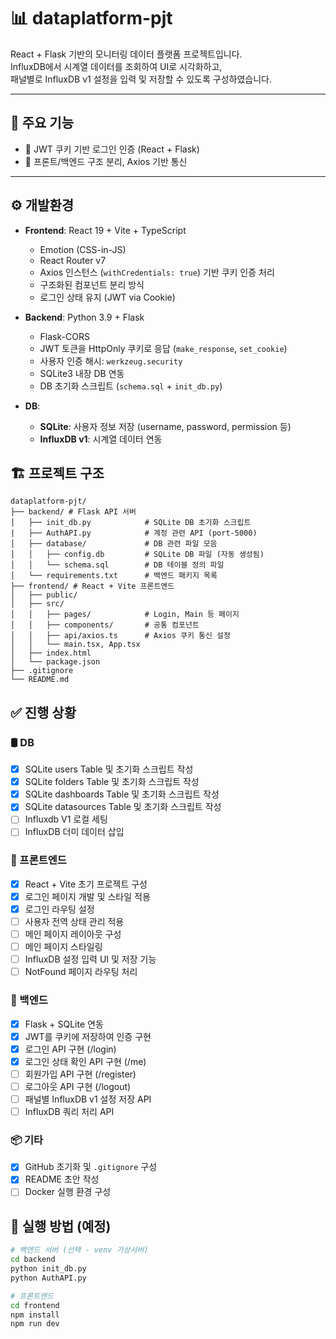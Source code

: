 # 📊 dataplatform-pjt

React + Flask 기반의 모니터링 데이터 플랫폼 프로젝트입니다.  
InfluxDB에서 시계열 데이터를 조회하여 UI로 시각화하고,  
패널별로 InfluxDB v1 설정을 입력 및 저장할 수 있도록 구성하였습니다.

---

## 🚀 주요 기능

- 🔐 JWT 쿠키 기반 로그인 인증 (React + Flask)
- 🧩 프론트/백엔드 구조 분리, Axios 기반 통신

---

## ⚙️ 개발환경

- **Frontend**: React 19 + Vite + TypeScript

  - Emotion (CSS-in-JS)
  - React Router v7
  - Axios 인스턴스 (`withCredentials: true`) 기반 쿠키 인증 처리
  - 구조화된 컴포넌트 분리 방식
  - 로그인 상태 유지 (JWT via Cookie)

- **Backend**: Python 3.9 + Flask
  - Flask-CORS
  - JWT 토큰을 HttpOnly 쿠키로 응답 (`make_response`, `set_cookie`)
  - 사용자 인증 해시: `werkzeug.security`
  - SQLite3 내장 DB 연동
  - DB 초기화 스크립트 (`schema.sql` + `init_db.py`)
- **DB**:
  - **SQLite**: 사용자 정보 저장 (username, password, permission 등)
  - **InfluxDB v1**: 시계열 데이터 연동

## 🏗️ 프로젝트 구조

```
dataplatform-pjt/
├── backend/ # Flask API 서버
│   ├── init_db.py            # SQLite DB 초기화 스크립트
|   ├── AuthAPI.py            # 계정 관련 API (port-5000)
│   ├── database/             # DB 관련 파일 모음
│   │   ├── config.db         # SQLite DB 파일 (자동 생성됨)
│   │   └── schema.sql        # DB 테이블 정의 파일
│   └── requirements.txt      # 백엔드 패키지 목록
├── frontend/ # React + Vite 프론트엔드
│   ├── public/
│   ├── src/
│   │   ├── pages/            # Login, Main 등 페이지
│   │   ├── components/       # 공통 컴포넌트
│   │   ├── api/axios.ts      # Axios 쿠키 통신 설정
│   │   └── main.tsx, App.tsx
│   ├── index.html
│   └── package.json
├── .gitignore
└── README.md
```

## ✅ 진행 상황

### 🛢️ DB

- [x] SQLite users Table 및 초기화 스크립트 작성
- [x] SQLite folders Table 및 초기화 스크립트 작성
- [x] SQLite dashboards Table 및 초기화 스크립트 작성
- [x] SQLite datasources Table 및 초기화 스크립트 작성
- [ ] Influxdb V1 로컬 세팅
- [ ] InfluxDB 더미 데이터 삽입

### 🧩 프론트엔드

- [x] React + Vite 초기 프로젝트 구성
- [x] 로그인 페이지 개발 및 스타일 적용
- [x] 로그인 라우팅 설정
- [ ] 사용자 전역 상태 관리 적용
- [ ] 메인 페이지 레이아웃 구성
- [ ] 메인 페이지 스타일링
- [ ] InfluxDB 설정 입력 UI 및 저장 기능
- [ ] NotFound 페이지 라우팅 처리

### 🧠 백엔드

- [x] Flask + SQLite 연동
- [x] JWT를 쿠키에 저장하여 인증 구현
- [x] 로그인 API 구현 (/login)
- [x] 로그인 상태 확인 API 구현 (/me)
- [ ] 회원가입 API 구현 (/register)
- [ ] 로그아웃 API 구현 (/logout)
- [ ] 패널별 InfluxDB v1 설정 저장 API
- [ ] InfluxDB 쿼리 처리 API

### 📦 기타

- [x] GitHub 초기화 및 `.gitignore` 구성
- [x] README 초안 작성
- [ ] Docker 실행 환경 구성

## 🧪 실행 방법 (예정)

```bash
# 백엔드 서버 (선택 - venv 가상서버)
cd backend
python init_db.py
python AuthAPI.py

# 프론트엔드
cd frontend
npm install
npm run dev
```
